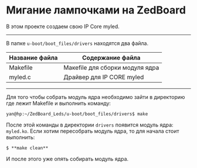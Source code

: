 Мигание лампочками на ZedBoard
=====================

В этом проекте создаем свою IP Core myled.

***
В папке `u-boot/boot_files/drivers` находятся два файла.

| Название файла  | Содержание файла                |
| ----------------|---------------------------------|
| Makefile        | Макеfile для сборки модуля ядра |
| myled.c         | Драйвер для IP CORE myled       |

***
Для того чтобы собрать модуль ядра необходимо зайти в директорию где лежит Makefile и выполнить команду:

```console
yan@hp:~/ZedBoard_Leds/u-boot/boot_files/drivers$ make
```

После этой команды в директории `drivers` появится модуль ядра: `myled.ko`. Если хотим пересобрать модуль ядра, то для начала стоит выполнить:

    $ **make clean**

И после этого уже опять собирать модуль ядра.
